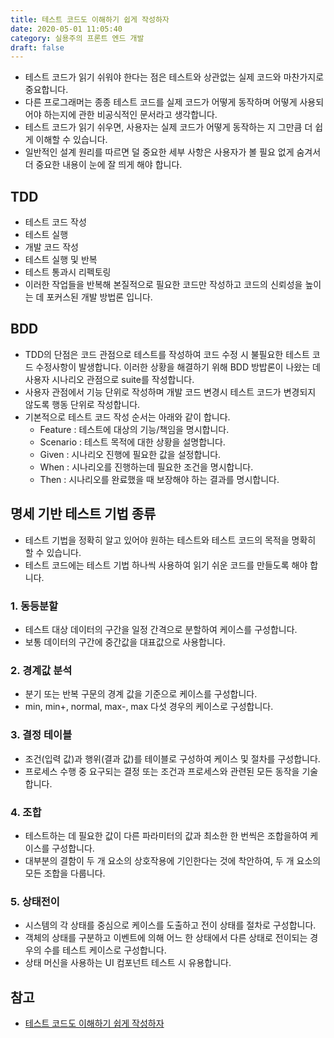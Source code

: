 ```yaml
---
title: 테스트 코드도 이해하기 쉽게 작성하자
date: 2020-05-01 11:05:40
category: 실용주의 프론트 엔드 개발
draft: false
---
```


- 테스트 코드가 읽기 쉬워야 한다는 점은 테스트와 상관없는 실제 코드와 마찬가지로 중요합니다.
- 다른 프로그래머는 종종 테스트 코드를 실제 코드가 어떻게 동작하며 어떻게 사용되어야 하는지에 관한 비공식적인 문서라고 생각합니다.
- 테스트 코드가 읽기 쉬우면, 사용자는 실제 코드가 어떻게 동작하는 지 그만큼 더 쉽게 이해할 수 있습니다.
- 일반적인 설계 원리를 따르면 덜 중요한 세부 사항은 사용자가 볼 필요 없게 숨겨서 더 중요한 내용이 눈에 잘 띄게 해야 합니다.

## TDD

- 테스트 코드 작성
- 테스트 실행
- 개발 코드 작성
- 테스트 실행 및 반복
- 테스트 통과시 리펙토링
- 이러한 작업들을 반복해 본질적으로 필요한 코드만 작성하고 코드의 신뢰성을 높이는 데 포커스된 개발 방법론 입니다.

## BDD

- TDD의 단점은 코드 관점으로 테스트를 작성하여 코드 수정 시 불필요한 테스트 코드 수정사항이 발생합니다. 이러한 상황을 해결하기 위해 BDD 방밥론이 나왔는 데 사용자 시나리오 관점으로 suite를 작성합니다.
- 사용자 관점에서 기능 단위로 작성하며 개발 코드 변경시 테스트 코드가 변경되지 않도록 행동 단위로 작성합니다.
- 기본적으로 테스트 코드 작성 순서는 아래와 같이 합니다.
  - Feature : 테스트에 대상의 기능/책임을 명시합니다.
  - Scenario : 테스트 목적에 대한 상황을 설명합니다.
  - Given : 시나리오 진행에 필요한 값을 설정합니다.
  - When : 시나리오를 진행하는데 필요한 조건을 명시합니다.
  - Then : 시나리오를 완료했을 때 보장해야 하는 결과를 명시합니다.

## 명세 기반 테스트 기법 종류

- 테스트 기법을 정확히 알고 있어야 원하는 테스트와 테스트 코드의 목적을 명확히 할 수 있습니다.
- 테스트 코드에는 테스트 기법 하나씩 사용하여 읽기 쉬운 코드를 만들도록 해야 합니다.

### 1. 동등분할

- 테스트 대상 데이터의 구간을 일정 간격으로 분할하여 케이스를 구성합니다.
- 보통 데이터의 구간에 중간값을 대표값으로 사용합니다.

### 2. 경계값 분석

- 분기 또는 반복 구문의 경계 값을 기준으로 케이스를 구성합니다.
- min, min+, normal, max-, max 다섯 경우의 케이스로 구성합니다.

### 3. 결정 테이블

- 조건(입력 값)과 행위(결과 값)를 테이블로 구성하여 케이스 및 절차를 구성합니다.
- 프로세스 수행 중 요구되는 결정 또는 조건과 프로세스와 관련된 모든 동작을 기술합니다.

### 4. 조합

- 테스트하는 데 필요한 값이 다른 파라미터의 값과 최소한 한 번씩은 조합을하여 케이스를 구성합니다.
- 대부분의 결함이 두 개 요소의 상호작용에 기인한다는 것에 착안하여, 두 개 요소의 모든 조합을 다룹니다.

### 5. 상태전이

- 시스템의 각 상태를 중심으로 케이스를 도출하고 전이 상태를 절차로 구성합니다.
- 객체의 상태를 구분하고 이벤트에 의해 어느 한 상태에서 다른 상태로 전이되는 경우의 수를 테스트 케이스로 구성합니다.
- 상태 머신을 사용하는 UI 컴포넌트 테스트 시 유용합니다.

## 참고

- [테스트 코드도 이해하기 쉽게 작성하자](https://peter-cho.gitbook.io/book/6/6_2)
